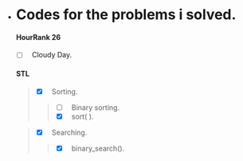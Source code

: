 * # Codes for the problems i solved.

  #### HourRank 26 ####  
  - [ ] &nbsp; Cloudy Day.
  
  #### STL ####  
  > - [x] &nbsp; Sorting.
  >> - [ ] &nbsp; Binary sorting.
  >> - [x] &nbsp; sort( ).
  
  > - [x] &nbsp; Searching.
  >> - [x] &nbsp; binary_search().
